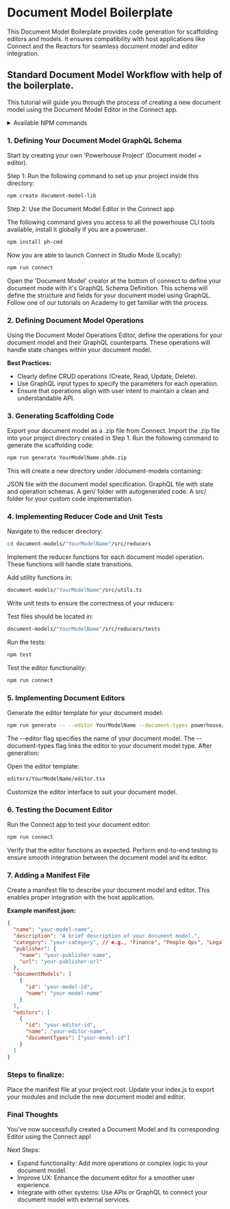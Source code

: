 # Document Model Boilerplate

This Document Model Boilerplate provides code generation for scaffolding editors and models. 
It ensures compatibility with host applications like Connect and the Reactors for seamless document model and editor integration.

## Standard Document Model Workflow with help of the boilerplate.
This tutorial will guide you through the process of creating a new document model using the Document Model Editor in the Connect app. 

<details>
<summary>Available NPM commands</summary>

-   `generate`: Updates the generated code according to the JSON spec and GraphQL schema of your document model, made in Connect.
-   `lint`: Checks for errors with ESLint and TypeScript checking.
-   `format`: Formats the code using Prettier.
-   `build`: Builds the library project using Vite.
-   `storybook`: Starts Storybook in development mode.
-   `build-storybook`: Builds Storybook.
-   `test`: Runs Jest for testing.

</details>

### 1. Defining Your Document Model GraphQL Schema
Start by creating your own 'Powerhouse Project' (Document model + editor).

Step 1: Run the following command to set up your project inside this directory:

```bash
npm create document-model-lib
```

Step 2: Use the Document Model Editor in the Connect app

The following command gives you access to all the powerhouse CLI tools available, install it globally if you are a poweruser. 

```bash
npm install ph-cmd
```
Now you are able to launch Connect in Studio Mode (Locally):

```bash
npm run connect
```

Open the 'Document Model' creator at the bottom of connect to define your document mode with it's GraphQL Schema Definition.
This schema will define the structure and fields for your document model using GraphQL. 
Follow one of our tutorials on Academy to get familiar with the process. 

### 2. Defining Document Model Operations
Using the Document Model Operations Editor, define the operations for your document model and their GraphQL counterparts. 
These operations will handle state changes within your document model.

**Best Practices:**

- Clearly define CRUD operations (Create, Read, Update, Delete).
- Use GraphQL input types to specify the parameters for each operation.
- Ensure that operations align with user intent to maintain a clean and understandable API.

### 3. Generating Scaffolding Code
Export your document model as a .zip file from Connect.
Import the .zip file into your project directory created in Step 1.
Run the following command to generate the scaffolding code:

```bash
npm run generate YourModelName.phdm.zip
```

This will create a new directory under /document-models containing:

JSON file with the document model specification.
GraphQL file with state and operation schemas.
A gen/ folder with autogenerated code.
A src/ folder for your custom code implementation.

### 4. Implementing Reducer Code and Unit Tests
Navigate to the reducer directory:

```bash
cd document-models/"YourModelName"/src/reducers
```

Implement the reducer functions for each document model operation. These functions will handle state transitions.

Add utility functions in:

```bash
document-models/"YourModelName"/src/utils.ts
```

Write unit tests to ensure the correctness of your reducers:

Test files should be located in:

```bash
document-models/"YourModelName"/src/reducers/tests
```

Run the tests:

```bash
npm test
```

Test the editor functionality:

```bash
npm run connect
```

### 5. Implementing Document Editors
Generate the editor template for your document model:

```bash
npm run generate -- --editor YourModelName --document-types powerhouse/YourModelName
```

The --editor flag specifies the name of your document model.
The --document-types flag links the editor to your document model type.
After generation:

Open the editor template:

```bash
editors/YourModelName/editor.tsx
```

Customize the editor interface to suit your document model.

### 6. Testing the Document Editor
Run the Connect app to test your document editor:

```bash
npm run connect
```

Verify that the editor functions as expected.
Perform end-to-end testing to ensure smooth integration between the document model and its editor.

### 7. Adding a Manifest File
Create a manifest file to describe your document model and editor. This enables proper integration with the host application.

**Example manifest.json:**

```json
{
  "name": "your-model-name",
  "description": "A brief description of your document model.",
  "category": "your-category", // e.g., "Finance", "People Ops", "Legal"
  "publisher": {
    "name": "your-publisher-name",
    "url": "your-publisher-url"
  },
  "documentModels": [
    {
      "id": "your-model-id",
      "name": "your-model-name"
    }
  ],
  "editors": [
    {
      "id": "your-editor-id",
      "name": "your-editor-name",
      "documentTypes": ["your-model-id"]
    }
  ]
}
```

### Steps to finalize:

Place the manifest file at your project root.
Update your index.js to export your modules and include the new document model and editor.

### Final Thoughts
You've now successfully created a Document Model and its corresponding Editor using the Connect app!

Next Steps:
- Expand functionality: Add more operations or complex logic to your document model.
- Improve UX: Enhance the document editor for a smoother user experience.
- Integrate with other systems: Use APIs or GraphQL to connect your document model with external services.

